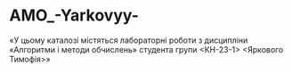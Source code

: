 # AMO_-Yarkovyy-
«У цьому каталозі містяться лабораторні роботи з дисципліни
«Алгоритми і методи обчислень» студента групи <КН-23-1> <Яркового Тимофія>»
